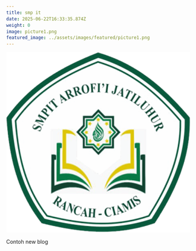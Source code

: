 ```yaml
---
title: smp it
date: 2025-06-22T16:33:35.874Z
weight: 0
image: picture1.png
featured_image: ../assets/images/featured/picture1.png
---
```

![](picture1.png "logo smp it")

C﻿ontoh new blog
